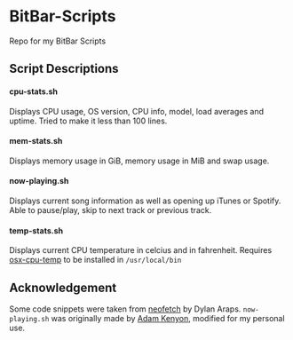 # BitBar-Scripts
Repo for my BitBar Scripts

## Script Descriptions
#### cpu-stats.sh
Displays CPU usage, OS version, CPU info, model, load averages and uptime. Tried to make it less than 100 lines.

#### mem-stats.sh
Displays memory usage in GiB, memory usage in MiB and swap usage.

#### now-playing.sh
Displays current song information as well as opening up iTunes or Spotify. Able to pause/play, skip to next track or previous track.

#### temp-stats.sh
Displays current CPU temperature in celcius and in fahrenheit. Requires [osx-cpu-temp](osx-cpu-temp) to be installed in `/usr/local/bin`

## Acknowledgement
Some code snippets were taken from [neofetch](https://github.com/dylanaraps/neofetch) by Dylan Araps. `now-playing.sh` was originally made by [Adam Kenyon](https://github.com/adampk90), modified for my personal use.